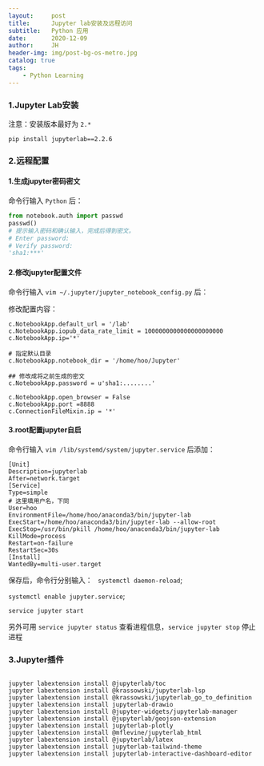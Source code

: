 ```yaml
---
layout:     post
title:      Jupyter lab安装及远程访问
subtitle:   Python 应用
date:       2020-12-09
author:     JH
header-img: img/post-bg-os-metro.jpg
catalog: true
tags:
    - Python Learning    
---
```


### 1.Jupyter Lab安装
注意：安装版本最好为 `2.*`
```
pip install jupyterlab==2.2.6
```

### 2.远程配置

#### 1.生成jupyter密码密文
命令行输入 `Python` 后：

```python
from notebook.auth import passwd
passwd()
# 提示输入密码和确认输入，完成后得到密文。
# Enter password: 
# Verify password: 
'sha1:***'
```

#### 2.修改jupyter配置文件
命令行输入 `vim ~/.jupyter/jupyter_notebook_config.py` 后：

修改配置内容：
```shell script
c.NotebookApp.default_url = '/lab'
c.NotebookApp.iopub_data_rate_limit = 1000000000000000000000
c.NotebookApp.ip='*'

# 指定默认目录
c.NotebookApp.notebook_dir = '/home/hoo/Jupyter'

## 修改成将之前生成的密文
c.NotebookApp.password = u'sha1:........'

c.NotebookApp.open_browser = False
c.NotebookApp.port =8888
c.ConnectionFileMixin.ip = '*'
```

#### 3.root配置jupyter自启
命令行输入  `vim /lib/systemd/system/jupyter.service` 后添加：


```shell script
[Unit]
Description=jupyterlab
After=network.target
[Service]
Type=simple
# 这里填用户名，下同
User=hoo
EnvironmentFile=/home/hoo/anaconda3/bin/jupyter-lab
ExecStart=/home/hoo/anaconda3/bin/jupyter-lab --allow-root
ExecStop=/usr/bin/pkill /home/hoo/anaconda3/bin/jupyter-lab
KillMode=process
Restart=on-failure
RestartSec=30s
[Install]
WantedBy=multi-user.target
```

保存后，命令行分别输入：
` systemctl daemon-reload`;

`systemctl enable jupyter.service`;

`service jupyter start`

另外可用 `service jupyter status` 查看进程信息，`service jupyter stop` 停止进程


### 3.Jupyter插件
```shell script

jupyter labextension install @jupyterlab/toc
jupyter labextension install @krassowski/jupyterlab-lsp
jupyter labextension install @krassowski/jupyterlab_go_to_definition
jupyter labextension install jupyterlab-drawio
jupyter labextension install @jupyter-widgets/jupyterlab-manager
jupyter labextension install @jupyterlab/geojson-extension
jupyter labextension install jupyterlab-plotly
jupyter labextension install @mflevine/jupyterlab_html
jupyter labextension install @jupyterlab/latex
jupyter labextension install jupyterlab-tailwind-theme
jupyter labextension install jupyterlab-interactive-dashboard-editor

```